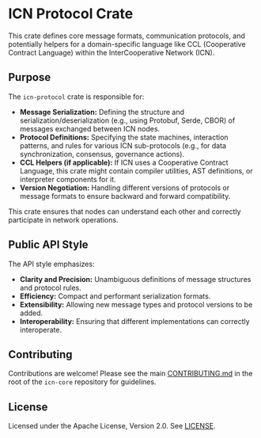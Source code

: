 # ICN Protocol Crate

This crate defines core message formats, communication protocols, and potentially helpers for a domain-specific language like CCL (Cooperative Contract Language) within the InterCooperative Network (ICN).

## Purpose

The `icn-protocol` crate is responsible for:

*   **Message Serialization:** Defining the structure and serialization/deserialization (e.g., using Protobuf, Serde, CBOR) of messages exchanged between ICN nodes.
*   **Protocol Definitions:** Specifying the state machines, interaction patterns, and rules for various ICN sub-protocols (e.g., for data synchronization, consensus, governance actions).
*   **CCL Helpers (if applicable):** If ICN uses a Cooperative Contract Language, this crate might contain compiler utilities, AST definitions, or interpreter components for it.
*   **Version Negotiation:** Handling different versions of protocols or message formats to ensure backward and forward compatibility.

This crate ensures that nodes can understand each other and correctly participate in network operations.

## Public API Style

The API style emphasizes:

*   **Clarity and Precision:** Unambiguous definitions of message structures and protocol rules.
*   **Efficiency:** Compact and performant serialization formats.
*   **Extensibility:** Allowing new message types and protocol versions to be added.
*   **Interoperability:** Ensuring that different implementations can correctly interoperate.

## Contributing

Contributions are welcome! Please see the main [CONTRIBUTING.md](../../CONTRIBUTING.md) in the root of the `icn-core` repository for guidelines.

## License

Licensed under the Apache License, Version 2.0. See [LICENSE](../../LICENSE). 